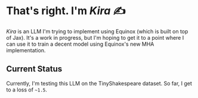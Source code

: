 # That's right. I'm _**Kira**_ ✍️

_Kira_ is an LLM I'm trying to implement using Equinox (which is built on top of Jax). It's a work in progress, but I'm hoping to get it to a point where I can use it to train a decent model using Equinox's new MHA implementation.

## Current Status

Currently, I'm testing this LLM on the TinyShakespeare dataset. So far, I get to a loss of `~1.5`.
